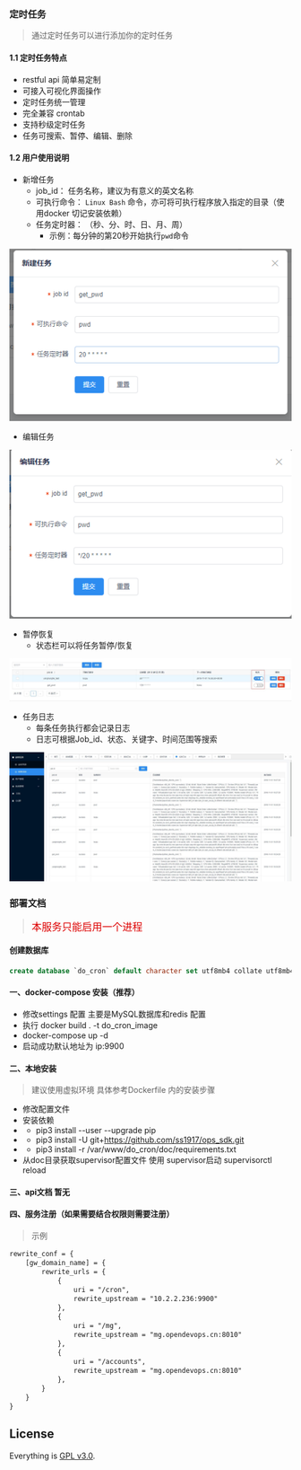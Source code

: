 ### 定时任务

> 通过定时任务可以进行添加你的定时任务



#### 1.1 定时任务特点

- restful api 简单易定制
- 可接入可视化界面操作
- 定时任务统一管理
- 完全兼容 crontab
- 支持秒级定时任务
- 任务可搜索、暂停、编辑、删除



#### 1.2 用户使用说明

- 新增任务
  - job_id： 任务名称，建议为有意义的英文名称
  - 可执行命令： `Linux Bash` 命令，亦可将可执行程序放入指定的目录（使用docker 切记安装依赖）
  - 任务定时器： （秒、分、时、日、月、周）
    - 示例：每分钟的第20秒开始执行`pwd`命令

![](./doc/images/timed_task01.png)



- 编辑任务

![](./doc/images/timed_task02.png)



- 暂停恢复
  - 状态栏可以将任务暂停/恢复

![](./doc/images/timed_task03.jpg)



- 任务日志
  - 每条任务执行都会记录日志
  - 日志可根据Job_id、状态、关键字、时间范围等搜索

![timed_logs](./doc/images/timed_logs.jpg)

###  部署文档

> <font size="4" color="#dd0000">本服务只能启用一个进程</font> 
#### 创建数据库
```sql
create database `do_cron` default character set utf8mb4 collate utf8mb4_unicode_ci;
```

#### 一、docker-compose 安装（推荐）

- 修改settings 配置 主要是MySQL数据库和redis 配置
- 执行 docker build . -t do_cron_image
- docker-compose up -d
- 启动成功默认地址为 ip:9900

#### 二、本地安装

> 建议使用虚拟环境
> 具体参考Dockerfile 内的安装步骤
- 修改配置文件
- 安装依赖 
- - pip3 install --user --upgrade pip
- - pip3 install -U git+https://github.com/ss1917/ops_sdk.git
- - pip3 install -r /var/www/do_cron/doc/requirements.txt
- 从doc目录获取supervisor配置文件  使用 supervisor启动  supervisorctl reload 

#### 三、api文档 暂无

#### 四、服务注册（如果需要结合权限则需要注册）
> 示例
```
rewrite_conf = {
    [gw_domain_name] = {
        rewrite_urls = {
            {
                uri = "/cron",
                rewrite_upstream = "10.2.2.236:9900"
            },
            {
                uri = "/mg",
                rewrite_upstream = "mg.opendevops.cn:8010"
            },
            {
                uri = "/accounts",
                rewrite_upstream = "mg.opendevops.cn:8010"
            },
        }
    }
}
```

## License

Everything is [GPL v3.0](https://www.gnu.org/licenses/gpl-3.0.html).

